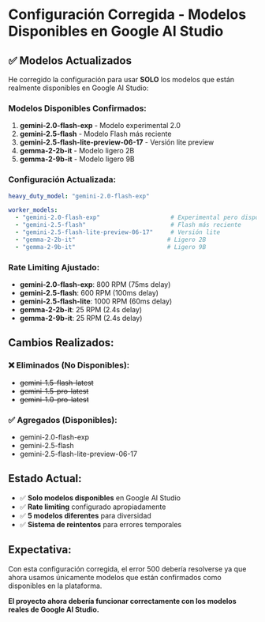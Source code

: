# Configuración Corregida - Modelos Disponibles en Google AI Studio

## ✅ **Modelos Actualizados**

He corregido la configuración para usar **SOLO** los modelos que están realmente disponibles en Google AI Studio:

### **Modelos Disponibles Confirmados:**
1. **gemini-2.0-flash-exp** - Modelo experimental 2.0
2. **gemini-2.5-flash** - Modelo Flash más reciente  
3. **gemini-2.5-flash-lite-preview-06-17** - Versión lite preview
4. **gemma-2-2b-it** - Modelo ligero 2B
5. **gemma-2-9b-it** - Modelo ligero 9B

### **Configuración Actualizada:**

```yaml
heavy_duty_model: "gemini-2.0-flash-exp"

worker_models:
  - "gemini-2.0-flash-exp"                    # Experimental pero disponible
  - "gemini-2.5-flash"                        # Flash más reciente
  - "gemini-2.5-flash-lite-preview-06-17"     # Versión lite
  - "gemma-2-2b-it"                          # Ligero 2B
  - "gemma-2-9b-it"                          # Ligero 9B
```

### **Rate Limiting Ajustado:**
- **gemini-2.0-flash-exp**: 800 RPM (75ms delay)
- **gemini-2.5-flash**: 600 RPM (100ms delay)  
- **gemini-2.5-flash-lite**: 1000 RPM (60ms delay)
- **gemma-2-2b-it**: 25 RPM (2.4s delay)
- **gemma-2-9b-it**: 25 RPM (2.4s delay)

## **Cambios Realizados:**

### ❌ **Eliminados (No Disponibles):**
- ~~gemini-1.5-flash-latest~~
- ~~gemini-1.5-pro-latest~~
- ~~gemini-1.0-pro-latest~~

### ✅ **Agregados (Disponibles):**
- gemini-2.0-flash-exp
- gemini-2.5-flash
- gemini-2.5-flash-lite-preview-06-17

## **Estado Actual:**
- ✅ **Solo modelos disponibles** en Google AI Studio
- ✅ **Rate limiting** configurado apropiadamente
- ✅ **5 modelos diferentes** para diversidad
- ✅ **Sistema de reintentos** para errores temporales

## **Expectativa:**
Con esta configuración corregida, el error 500 debería resolverse ya que ahora usamos únicamente modelos que están confirmados como disponibles en la plataforma.

**El proyecto ahora debería funcionar correctamente con los modelos reales de Google AI Studio.**
